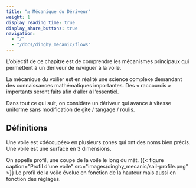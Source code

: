 ```yaml
---
title: "⚖️ Mécanique du Dériveur"
weight: 1
display_reading_time: true
display_share_buttons: true
navigation:
  - "/"
  - "/docs/dinghy_mecanic/flows"
---
```

L’objectif de ce chapitre est de comprendre les mécanismes principaux qui permettent à un dériveur de naviguer à la voile.

La mécanique du voilier est en réalité une science complexe demandant des connaissances mathématiques importantes. Des « raccourcis » importants seront faits afin d’aller à l’essentiel.

Dans tout ce qui suit, on considère un dériveur qui avance à vitesse uniforme sans modification de gîte / tangage / roulis.

## Définitions

Une voile est «découpée» en plusieurs zones qui ont des noms bien précis.
Une voile est une surface en 3 dimensions.

On appelle profil, une coupe de la voile le long du mât.
{{< figure caption="Profil d'une voile" src="images/dinghy_mecanic/sail-profile.png" >}}
Le profil de la voile évolue en fonction de la hauteur mais aussi en fonction des réglages.